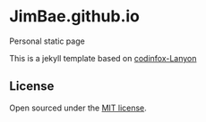 # JimBae.github.io
Personal static page

This is a jekyll template based on [codinfox-Lanyon](https://github.com/codinfox/codinfox-lanyon)

## License
Open sourced under the [MIT license](LICENSE.md).


